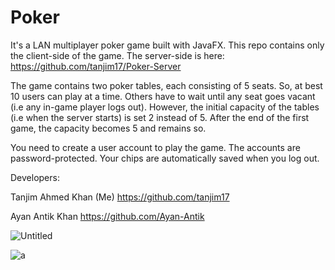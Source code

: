 # Poker
It's a LAN multiplayer poker game built with JavaFX. This repo contains only the client-side of the game. The server-side is here:
https://github.com/tanjim17/Poker-Server

The game contains two poker tables, each consisting of 5 seats. So, at best 10 users can play at a time. Others have to wait until
any seat goes vacant (i.e any in-game player logs out). However, the initial capacity of the tables (i.e when the server starts) is
set 2 instead of 5. After the end of the first game, the capacity becomes 5 and remains so.

You need to create a user account to play the game. The accounts are password-protected. Your chips are automatically saved when 
you log out.

Developers:

Tanjim Ahmed Khan (Me) https://github.com/tanjim17

Ayan Antik Khan https://github.com/Ayan-Antik

![Untitled](https://user-images.githubusercontent.com/45909948/56754444-df4f5700-67ae-11e9-8013-392c97ae3f48.png)

![a](https://user-images.githubusercontent.com/45909948/56754494-0443ca00-67af-11e9-9f33-745d9819c0f1.png)


